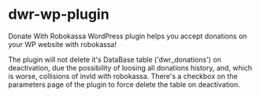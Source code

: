# dwr-wp-plugin
Donate With Robokassa WordPress plugin helps you accept donations on your WP website with robokassa!

The plugin will not delete it's DataBase  table ('dwr_donations') on deactivation, due the possibility of loosing all donations history,
and, which is worse, collisions of invId with robokassa.
There's a checkbox on the parameters page of the plugin to force delete the table on deactivation.
